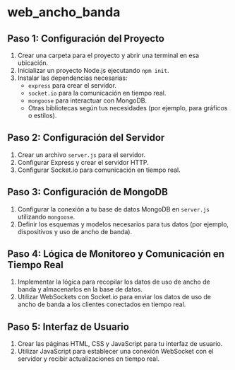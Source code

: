 # web_ancho_banda

## Paso 1: Configuración del Proyecto

1. Crear una carpeta para el proyecto y abrir una terminal en esa ubicación.
2. Inicializar un proyecto Node.js ejecutando `npm init`. 
3. Instalar las dependencias necesarias:
   - `express` para crear el servidor.
   - `socket.io` para la comunicación en tiempo real.
   - `mongoose` para interactuar con MongoDB.
   - Otras bibliotecas según tus necesidades (por ejemplo, para gráficos o estilos).

## Paso 2: Configuración del Servidor

1. Crear un archivo `server.js` para el servidor.
2. Configurar Express y crear el servidor HTTP.
3. Configurar Socket.io para comunicación en tiempo real.

## Paso 3: Configuración de MongoDB

1. Configurar la conexión a tu base de datos MongoDB en `server.js` utilizando `mongoose`.
2. Definir los esquemas y modelos necesarios para tus datos (por ejemplo, dispositivos y uso de ancho de banda).

## Paso 4: Lógica de Monitoreo y Comunicación en Tiempo Real

1. Implementar la lógica para recopilar los datos de uso de ancho de banda y almacenarlos en la base de datos.
2. Utilizar WebSockets con Socket.io para enviar los datos de uso de ancho de banda a los clientes conectados en tiempo real.

## Paso 5: Interfaz de Usuario

1. Crear las páginas HTML, CSS y JavaScript para tu interfaz de usuario.
2. Utilizar JavaScript para establecer una conexión WebSocket con el servidor y recibir actualizaciones en tiempo real.
